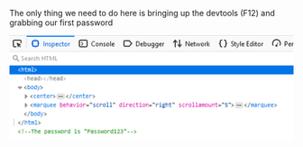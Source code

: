 The only thing we need to do here is bringing up the devtools (F12) and grabbing our first password

![1](../images/mario1.png)
